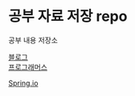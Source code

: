 # 공부 자료 저장 repo

공부 내용 저장소

[블로그](https://han98-dev.tistory.com)  
[프로그래머스](https://school.programmers.co.kr/learn/challenges?order=acceptance_desc&page=1&languages=java&levels=1)

[Spring.io]([spring.io](https://spring.io/projects/spring-boot#learn))
